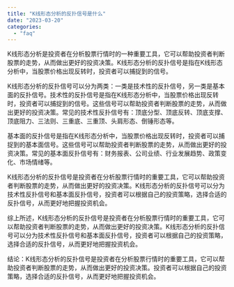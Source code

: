 ```yaml
---
title: "K线形态分析的反扑信号是什么"
date: "2023-03-20"
categories: 
  - "faq"
---
```


K线形态分析是投资者在分析股票行情时的一种重要工具，它可以帮助投资者判断股票的走势，从而做出更好的投资决策。K线形态分析的反扑信号是指在K线形态分析中，当股票价格出现反转时，投资者可以捕捉到的信号。

K线形态分析的反扑信号可以分为两类：一类是技术性的反扑信号，另一类是基本面的反扑信号。技术性的反扑信号是指在K线形态分析中，当股票价格出现反转时，投资者可以捕捉到的信号。这些信号可以帮助投资者判断股票的走势，从而做出更好的投资决策。常见的技术性反扑信号有：顶底分型、顶底反转、顶底支撑、顶底阻力、三法则、三重底、三重顶、头肩形态、倒锤形态等。

基本面的反扑信号是指在K线形态分析中，当股票价格出现反转时，投资者可以捕捉到的基本面信号。这些信号可以帮助投资者判断股票的走势，从而做出更好的投资决策。常见的基本面反扑信号有：财务报表、公司业绩、行业发展趋势、政策变化、市场情绪等。

K线形态分析的反扑信号是投资者在分析股票行情时的重要工具，它可以帮助投资者判断股票的走势，从而做出更好的投资决策。K线形态分析的反扑信号可以分为技术性反扑信号和基本面反扑信号，投资者可以根据自己的投资策略，选择合适的反扑信号，从而更好地把握投资机会。

综上所述，K线形态分析的反扑信号是投资者在分析股票行情时的重要工具，它可以帮助投资者判断股票的走势，从而做出更好的投资决策。K线形态分析的反扑信号可以分为技术性反扑信号和基本面反扑信号，投资者可以根据自己的投资策略，选择合适的反扑信号，从而更好地把握投资机会。

结论：K线形态分析的反扑信号是投资者在分析股票行情时的重要工具，它可以帮助投资者判断股票的走势，从而做出更好的投资决策。投资者可以根据自己的投资策略，选择合适的反扑信号，从而更好地把握投资机会。
